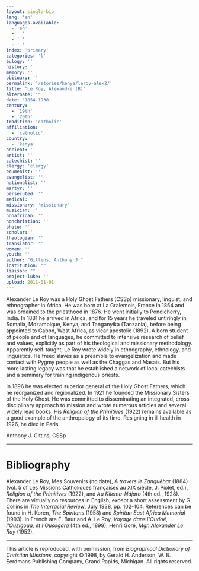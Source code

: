 ```yaml
---
layout: single-bio
lang: 'en'
languages-available:
  - 'en'
  - ' '
  - ' '
  - ' '
index: 'primary'
categories: 'l'
eulogy: ''
history: ''
memory: ''
obituary: ''
permalink: '/stories/kenya/leroy-alex2/'
title: "Le Roy, Alexandre (B)"
alternate: ""
date: '1854-1938'
century:
  - '19th'
  - '20th'
tradition: 'catholic'
affiliation:
  - 'catholic'
country:
  - 'kenya'
ancient: ''
artist: ''
catechist: ''
clergy: 'clergy'
ecumenist: ''
evangelist: ''
nationalist: ''
martyr: ''
persecuted: ''
medical: ''
missionary: 'missionary'
musician: ''
nonafrican: ''
nonchristian: ''
photo: ''
scholar: ''
theologian: ''
translator: ''
women: ''
youth: ''
author: "Gittins, Anthony J."
institution: ""
liaison: ""
project-luke: ''
upload: 2011-01-01
---
```




Alexander Le Roy was a Holy Ghost Fathers (CSSp) missionary, linguist, and ethnographer in Africa. He was born at La Gralemois, France in 1854 and was ordained to the priesthood in 1876. He went initially to Pondicherry, India. In 1881 he arrived in Africa, and for 15 years he traveled untiringly in Somalia, Mozambique, Kenya, and Tanganyika (Tanzania), before being appointed to Gabon, West Africa, as vicar apostolic (1892). A born student of people and of languages, he committed to intensive research of belief and values, explicitly as part of his theological and missionary methodology. Apparently self-taught, Le Roy wrote widely in ethnography, ethnology, and linguistics. He freed slaves as a preamble to evangelization and made contact with Pygmy people as well as the Chaggas and Masais. But his more lasting legacy was that he established a network of local catechists and a seminary for training indigenous priests.

In 1896 he was elected superior general of the Holy Ghost Fathers, which he reorganized and regionalized. In 1921 he founded the Missionary Sisters of the Holy Ghost. He was committed to disseminating an integrated, cross-disciplinary approach to mission and wrote numerous articles and several widely read books. His *Religion of the Primitives* (1922) remains available as a good example of the anthropology of its time. Resigning in ill health in 1926, he died in Paris.

Anthony J. Gittins, CSSp

---

# Bibliography

Alexander Le Roy, Mes Souvenirs (no date), *A travers le Zanguèbar* (1884) (vol. 5 of Les Missions Catholiques françaises au XIX siècle, J. Piolet, ed.), *Religion of the Primitives* (1922), and *Au Kilema-Ndjaro* (4th ed., 1928). There are virtually no resources in English, except a short assessment by G. Collins in *The Interracial Review*, July 1938, pp. 102-104. References can be found in H. Koren, *The Spiritans* (1958) and *Spiritan East Africa Memorial* (1993). In French are E. Baur and A. Le Roy, *Voyage dans l'Oudoé, l'Ouzigoua, et l'Ousogara* (4th ed., 1899); Henri Goré, *Mgr. Alexander Le Roy* (1952).

---

This article is reproduced, with permission, from *Biographical Dictionary of Christian Missions*, copyright © 1998, by Gerald H. Anderson, W. B. Eerdmans Publishing Company, Grand Rapids, Michigan. All rights reserved.
